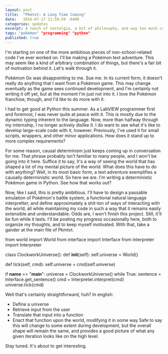 ```yaml
---
layout: post
title:  "Pkmtxt: A Long Time Coming"
date:   2016-07-17 11:59:59 -0400
categories: updates
excerpt: A touch of nostalgia, a bit of philosophy, and way too much code.
tags: "pokémon" "programming" "python"
published: true
---
```


I'm starting on one of the more ambitious pieces of non-school-related code I've ever worked on.  I'll be making a Pokémon text adventure.  This may seem like a kind of arbitrary combination of things, but there's a fair bit of motivation behind it.  Let's walk through it.

Pokémon Go was disappointing to me.  Sue me.  In its current form, it doesn't really do anything that I want from a Pokémon game.  This may change eventually as the game sees continued development, and I'm certainly not writing it off yet, but at the moment I'm just not into it.  I love the Pokémon franchise, though, and I'd like to do more with it.

I had to get good at Python this summer.  As a LabVIEW programmer first and foremost, I was never quite at peace with it.  This is mostly due to the dynamic typing inherent to the language.  Now, more than halfway through my internship, I no longer actively dislike it.  I do want to see what it's like to develop large-scale code with it, however.  Previously, I've used it for small scripts, wrappers, and other minor applications.  How does it stand up to more complex requirements?

For some reason, causal determinism just keeps coming up in conversation for me.  That phrase probably isn't familiar to many people, and I won't be going into it here.  Suffice it to say, it's a way of seeing the world that has shaped a lot of my mental picture of the world.  What does this have to do with anything?  Well, in its most basic form, a text adventure exemplifies a causally deterministic world.  So here we are.  I'm writing a deterministic Pokémon game in Python.  See how that works out?

Now, like I said, this is pretty ambitious.  I'll have to design a passable emulation of Pokémon's battle system, a functional natural language interpretter, and define approximately a shit-ton of ways of interacting with the world, all while maintaining my code in such a way that it remains easily extensible and understandable.  Odds are, I won't finish this project.  Still, it'll be fun while it lasts.  I'll be posting my progress occasionally here, both to organize my thoughts, and to keep myself motivated.  With that, take a gander at the main file of Pkmtxt.

from world import World
from interface import Interface
from interpreter import Interpreter

class ClockworkUniverse():
  def __init__(self):
    self.universe = World()
    
  def tick(self, cmd):
    self.universe = cmd(self.universe)
    
if __name__ == "__main__":
  universe = ClockworkUniverse()
  while True:
    sentence = Interface.get_sentence()
    cmd = Interpreter.interpret(cmd)
    universe.tick(cmd)

Well that's certainly straightforward, huh?  In english:
- Define a universe
- Retrieve input from the user
- Translate that input into a function 
- Enact that function upon the world, modifying it in some way
Safe to say this will change to some extent during development, but the overall shape will remain the same, and provides a good picture of what any given iteration looks like on the high level.

Stay tuned.  It's about to get interesting.
